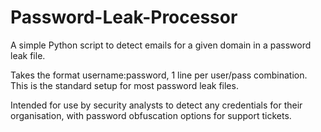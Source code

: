 # Password-Leak-Processor
A simple Python script to detect emails for a given domain in a password leak file.

Takes the format username:password, 1 line per user/pass combination. This is the standard setup for most password leak files.

Intended for use by security analysts to detect any credentials for their organisation, with password obfuscation options for support tickets.
